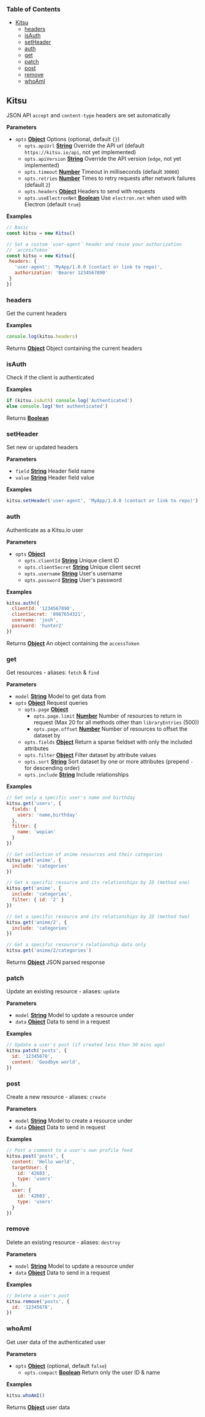 <!-- Generated by documentation.js. Update this documentation by updating the source code. -->

### Table of Contents

-   [Kitsu](#kitsu)
    -   [headers](#headers)
    -   [isAuth](#isauth)
    -   [setHeader](#setheader)
    -   [auth](#auth)
    -   [get](#get)
    -   [patch](#patch)
    -   [post](#post)
    -   [remove](#remove)
    -   [whoAmI](#whoami)

## Kitsu

JSON API `accept` and `content-type` headers are set
automatically

**Parameters**

-   `opts` **[Object](https://developer.mozilla.org/en-US/docs/Web/JavaScript/Reference/Global_Objects/Object)** Options (optional, default `{}`)
    -   `opts.apiUrl` **[String](https://developer.mozilla.org/en-US/docs/Web/JavaScript/Reference/Global_Objects/String)** Override the API url (default `https://kitsu.io/api`, not yet implemented)
    -   `opts.apiVersion` **[String](https://developer.mozilla.org/en-US/docs/Web/JavaScript/Reference/Global_Objects/String)** Override the API version (`edge`, not yet implemented)
    -   `opts.timeout` **[Number](https://developer.mozilla.org/en-US/docs/Web/JavaScript/Reference/Global_Objects/Number)** Timeout in milliseconds (default `30000`)
    -   `opts.retries` **[Number](https://developer.mozilla.org/en-US/docs/Web/JavaScript/Reference/Global_Objects/Number)** Times to retry requests after network failures (default `2`)
    -   `opts.headers` **[Object](https://developer.mozilla.org/en-US/docs/Web/JavaScript/Reference/Global_Objects/Object)** Headers to send with requests
    -   `opts.useElectronNet` **[Boolean](https://developer.mozilla.org/en-US/docs/Web/JavaScript/Reference/Global_Objects/Boolean)** Use `electron.net` when used with Electron (default `true`)

**Examples**

```javascript
// Basic
const kitsu = new Kitsu()
```

```javascript
// Set a custom `user-agent` header and reuse your authorization
// `accessToken`
const kitsu = new Kitsu({
 headers: {
   'user-agent': 'MyApp/1.0.0 (contact or link to repo)',
   authorization: 'Bearer 1234567890'
 }
})
```

### headers

Get the current headers

**Examples**

```javascript
console.log(kitsu.headers)
```

Returns **[Object](https://developer.mozilla.org/en-US/docs/Web/JavaScript/Reference/Global_Objects/Object)** Object containing the current headers

### isAuth

Check if the client is authenticated

**Examples**

```javascript
if (kitsu.isAuth) console.log('Authenticated')
else console.log('Not authenticated')
```

Returns **[Boolean](https://developer.mozilla.org/en-US/docs/Web/JavaScript/Reference/Global_Objects/Boolean)** 

### setHeader

Set new or updated headers

**Parameters**

-   `field` **[String](https://developer.mozilla.org/en-US/docs/Web/JavaScript/Reference/Global_Objects/String)** Header field name
-   `value` **[String](https://developer.mozilla.org/en-US/docs/Web/JavaScript/Reference/Global_Objects/String)** Header field value

**Examples**

```javascript
kitsu.setHeader('user-agent', 'MyApp/1.0.0 (contact or link to repo)')
```

### auth

Authenticate as a Kitsu.io user

**Parameters**

-   `opts` **[Object](https://developer.mozilla.org/en-US/docs/Web/JavaScript/Reference/Global_Objects/Object)** 
    -   `opts.clientId` **[String](https://developer.mozilla.org/en-US/docs/Web/JavaScript/Reference/Global_Objects/String)** Unique client ID
    -   `opts.clientSecret` **[String](https://developer.mozilla.org/en-US/docs/Web/JavaScript/Reference/Global_Objects/String)** Unique client secret
    -   `opts.username` **[String](https://developer.mozilla.org/en-US/docs/Web/JavaScript/Reference/Global_Objects/String)** User's username
    -   `opts.password` **[String](https://developer.mozilla.org/en-US/docs/Web/JavaScript/Reference/Global_Objects/String)** User's password

**Examples**

```javascript
kitsu.auth({
  clientId: '1234567890',
  clientSecret: '0987654321',
  username: 'josh',
  password: 'hunter2'
})
```

Returns **[Object](https://developer.mozilla.org/en-US/docs/Web/JavaScript/Reference/Global_Objects/Object)** An object containing the `accessToken`

### get

Get resources - aliases: `fetch` & `find`

**Parameters**

-   `model` **[String](https://developer.mozilla.org/en-US/docs/Web/JavaScript/Reference/Global_Objects/String)** Model to get data from
-   `opts` **[Object](https://developer.mozilla.org/en-US/docs/Web/JavaScript/Reference/Global_Objects/Object)** Request queries
    -   `opts.page` **[Object](https://developer.mozilla.org/en-US/docs/Web/JavaScript/Reference/Global_Objects/Object)** 
        -   `opts.page.limit` **[Number](https://developer.mozilla.org/en-US/docs/Web/JavaScript/Reference/Global_Objects/Number)** Number of resources to return in request (Max 20 for all methods other than `libraryEntries` (500))
        -   `opts.page.offset` **[Number](https://developer.mozilla.org/en-US/docs/Web/JavaScript/Reference/Global_Objects/Number)** Number of resources to offset the dataset by
    -   `opts.fields` **[Object](https://developer.mozilla.org/en-US/docs/Web/JavaScript/Reference/Global_Objects/Object)** Return a sparse fieldset with only the included attributes
    -   `opts.filter` **[Object](https://developer.mozilla.org/en-US/docs/Web/JavaScript/Reference/Global_Objects/Object)** Filter dataset by attribute values
    -   `opts.sort` **[String](https://developer.mozilla.org/en-US/docs/Web/JavaScript/Reference/Global_Objects/String)** Sort dataset by one or more attributes (prepend `-` for descending order)
    -   `opts.include` **[String](https://developer.mozilla.org/en-US/docs/Web/JavaScript/Reference/Global_Objects/String)** Include relationships

**Examples**

```javascript
// Get only a specific user's name and birthday
kitsu.get('users', {
  fields: {
    users: 'name,birthday'
  },
  filter: {
    name: 'wopian'
  }
})
```

```javascript
// Get collection of anime resources and their categories
kitsu.get('anime', {
  include: 'categories'
})
```

```javascript
// Get a specific resource and its relationships by ID (method one)
kitsu.get('anime', {
  include: 'categories',
  filter: { id: '2' }
})
```

```javascript
// Get a specific resource and its relationships by ID (method two)
kitsu.get('anime/2', {
  include: 'categories'
})
```

```javascript
// Get a specific resource's relationship data only
kitsu.get('anime/2/categories')
```

Returns **[Object](https://developer.mozilla.org/en-US/docs/Web/JavaScript/Reference/Global_Objects/Object)** JSON parsed response

### patch

Update an existing resource - aliases: `update`

**Parameters**

-   `model` **[String](https://developer.mozilla.org/en-US/docs/Web/JavaScript/Reference/Global_Objects/String)** Model to update a resource under
-   `data` **[Object](https://developer.mozilla.org/en-US/docs/Web/JavaScript/Reference/Global_Objects/Object)** Data to send in a request

**Examples**

```javascript
// Update a user's post (if created less than 30 mins ago)
kitsu.patch('posts', {
  id: '12345678',
  content: 'Goodbye world',
})
```

### post

Create a new resource - aliases: `create`

**Parameters**

-   `model` **[String](https://developer.mozilla.org/en-US/docs/Web/JavaScript/Reference/Global_Objects/String)** Model to create a resource under
-   `data` **[Object](https://developer.mozilla.org/en-US/docs/Web/JavaScript/Reference/Global_Objects/Object)** Data to send in request

**Examples**

```javascript
// Post a comment to a user's own profile feed
kitsu.post('posts', {
  content: 'Hello world',
  targetUser: {
    id: '42603',
    type: 'users'
  },
  user: {
    id: '42603',
    type: 'users'
  }
})
```

### remove

Delete an existing resource - aliases: `destroy`

**Parameters**

-   `model` **[String](https://developer.mozilla.org/en-US/docs/Web/JavaScript/Reference/Global_Objects/String)** Model to update a resource under
-   `data` **[Object](https://developer.mozilla.org/en-US/docs/Web/JavaScript/Reference/Global_Objects/Object)** Data to send in a request

**Examples**

```javascript
// Delete a user's post
kitsu.remove('posts', {
  id: '12345678',
})
```

### whoAmI

Get user data of the authenticated user

**Parameters**

-   `opts` **[Object](https://developer.mozilla.org/en-US/docs/Web/JavaScript/Reference/Global_Objects/Object)**  (optional, default `false`)
    -   `opts.compact` **[Boolean](https://developer.mozilla.org/en-US/docs/Web/JavaScript/Reference/Global_Objects/Boolean)** Return only the user ID & name

**Examples**

```javascript
kitsu.whoAmI()
```

Returns **[Object](https://developer.mozilla.org/en-US/docs/Web/JavaScript/Reference/Global_Objects/Object)** user data
